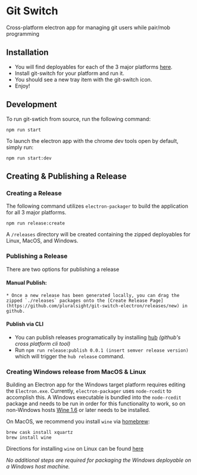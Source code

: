 # Git Switch
Cross-platform electron app for managing git users while pair/mob programming

## Installation
* You will find deployables for each of the 3 major platforms [here](https://github.com/pluralsight/git-switch-electron/releases).
* Install git-switch for your platform and run it.
* You should see a new tray item with the git-switch icon.
* Enjoy!

## Development
To run git-swtich from source, run the following command:
```
npm run start
```

To launch the electron app with the chrome dev tools open by default, simply run:
```
npm run start:dev
```

## Creating & Publishing a Release

### Creating a Release
The following command utilizes `electron-packager` to build the application for all 3 major platforms.
```
npm run release:create
```

A `/releases` directory will be created containing the zipped deployables for Linux, MacOS, and Windows.

### Publishing a Release

There are two options for publishing a release

#### Manual Publish:
    * Once a new release has been generated locally, you can drag the zipped `./releases` packages onto the [Create Release Page](https://github.com/pluralsight/git-switch-electron/releases/new) in github.
#### Publish via CLI
* You can publish releases programatically by installing [hub](https://github.com/github/hub) _(github's cross platform cli tool)_
* Run `npm run release:publish 0.0.1 (insert semver release version)` which will trigger the `hub release` command.

### Creating Windows release from MacOS & Linux
Building an Electron app for the Windows target platform requires editing the `Electron.exe`.
Currently, `electron-packager` uses `node-rcedit` to accomplish this.
A Windows executable is bundled into the `node-rcedit` package and needs to be run in order for this functionality to work, so on non-Windows hosts [Wine 1.6](https://www.winehq.org/) or later needs to be installed.

On MacOS, we recommend you install `wine` via [homebrew](https://brew.sh/):
```
brew cask install xquartz
brew install wine
```

Directions for installing `wine` on Linux can be found [here](hhttps://www.winehq.org/download)

_No additional steps are required for packaging the Windows deployable on a Windows host machine._
